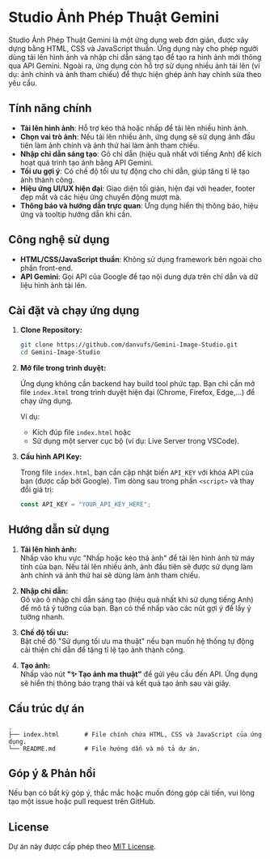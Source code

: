 
# Studio Ảnh Phép Thuật Gemini

Studio Ảnh Phép Thuật Gemini là một ứng dụng web đơn giản, được xây dựng bằng HTML, CSS và JavaScript thuần. Ứng dụng này cho phép người dùng tải lên hình ảnh và nhập chỉ dẫn sáng tạo để tạo ra hình ảnh mới thông qua API Gemini. Ngoài ra, ứng dụng còn hỗ trợ sử dụng nhiều ảnh tải lên (ví dụ: ảnh chính và ảnh tham chiếu) để thực hiện ghép ảnh hay chỉnh sửa theo yêu cầu.

## Tính năng chính

- **Tải lên hình ảnh**: Hỗ trợ kéo thả hoặc nhấp để tải lên nhiều hình ảnh.
- **Chọn vai trò ảnh**: Nếu tải lên nhiều ảnh, ứng dụng sẽ sử dụng ảnh đầu tiên làm ảnh chính và ảnh thứ hai làm ảnh tham chiếu.
- **Nhập chỉ dẫn sáng tạo**: Gõ chỉ dẫn (hiệu quả nhất với tiếng Anh) để kích hoạt quá trình tạo ảnh bằng API Gemini.
- **Tối ưu gợi ý**: Có chế độ tối ưu tự động cho chỉ dẫn, giúp tăng tỉ lệ tạo ảnh thành công.
- **Hiệu ứng UI/UX hiện đại**: Giao diện tối giản, hiện đại với header, footer đẹp mắt và các hiệu ứng chuyển động mượt mà.
- **Thông báo và hướng dẫn trực quan**: Ứng dụng hiển thị thông báo, hiệu ứng và tooltip hướng dẫn khi cần.

## Công nghệ sử dụng

- **HTML/CSS/JavaScript thuần**: Không sử dụng framework bên ngoài cho phần front-end.
- **API Gemini**: Gọi API của Google để tạo nội dung dựa trên chỉ dẫn và dữ liệu hình ảnh tải lên.

## Cài đặt và chạy ứng dụng

1. **Clone Repository:**

   ```bash
   git clone https://github.com/danvufs/Gemini-Image-Studio.git
   cd Gemini-Image-Studio

2. **Mở file trong trình duyệt:**

   Ứng dụng không cần backend hay build tool phức tạp. Bạn chỉ cần mở file `index.html` trong trình duyệt hiện đại (Chrome, Firefox, Edge,...) để chạy ứng dụng.

   Ví dụ:
   
   - Kích đúp file `index.html` hoặc  
   - Sử dụng một server cục bộ (ví dụ: Live Server trong VSCode).

3. **Cấu hình API Key:**

   Trong file `index.html`, bạn cần cập nhật biến `API_KEY` với khóa API của bạn (được cấp bởi Google). Tìm dòng sau trong phần `<script>` và thay đổi giá trị:

   ```js
   const API_KEY = "YOUR_API_KEY_HERE";
   ```

## Hướng dẫn sử dụng

1. **Tải lên hình ảnh:**  
   Nhấp vào khu vực "Nhấp hoặc kéo thả ảnh" để tải lên hình ảnh từ máy tính của bạn. Nếu tải lên nhiều ảnh, ảnh đầu tiên sẽ được sử dụng làm ảnh chính và ảnh thứ hai sẽ dùng làm ảnh tham chiếu.

2. **Nhập chỉ dẫn:**  
   Gõ vào ô nhập chỉ dẫn sáng tạo (hiệu quả nhất khi sử dụng tiếng Anh) để mô tả ý tưởng của bạn. Bạn có thể nhấp vào các nút gợi ý để lấy ý tưởng nhanh.

3. **Chế độ tối ưu:**  
   Bật chế độ "Sử dụng tối ưu ma thuật" nếu bạn muốn hệ thống tự động cải thiện chỉ dẫn để tăng tỉ lệ tạo ảnh thành công.

4. **Tạo ảnh:**  
   Nhấp vào nút **"✨ Tạo ảnh ma thuật"** để gửi yêu cầu đến API. Ứng dụng sẽ hiển thị thông báo trạng thái và kết quả tạo ảnh sau vài giây.

## Cấu trúc dự án

```
.
├── index.html       # File chính chứa HTML, CSS và JavaScript của ứng dụng.
└── README.md        # File hướng dẫn và mô tả dự án.
```

## Góp ý & Phản hồi

Nếu bạn có bất kỳ góp ý, thắc mắc hoặc muốn đóng góp cải tiến, vui lòng tạo một issue hoặc pull request trên GitHub.

## License

Dự án này được cấp phép theo [MIT License](LICENSE).
```
